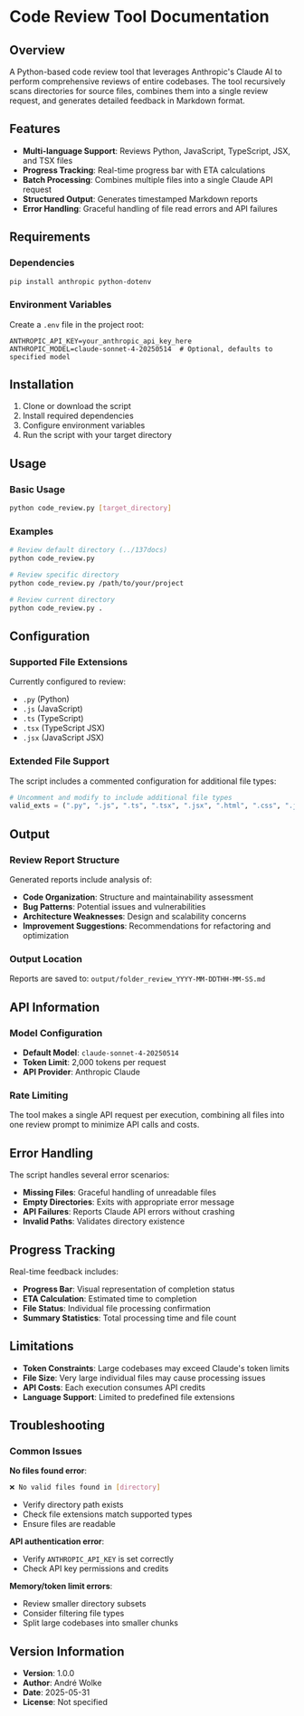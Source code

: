 <!--
This documentation was auto-generated by Claude on 2025-05-31T15-51-51.
Source file: ./tools/claude_folder_review.py
-->

# Code Review Tool Documentation

## Overview

A Python-based code review tool that leverages Anthropic's Claude AI to perform comprehensive reviews of entire codebases. The tool recursively scans directories for source files, combines them into a single review request, and generates detailed feedback in Markdown format.

## Features

- **Multi-language Support**: Reviews Python, JavaScript, TypeScript, JSX, and TSX files
- **Progress Tracking**: Real-time progress bar with ETA calculations
- **Batch Processing**: Combines multiple files into a single Claude API request
- **Structured Output**: Generates timestamped Markdown reports
- **Error Handling**: Graceful handling of file read errors and API failures

## Requirements

### Dependencies

```bash
pip install anthropic python-dotenv
```

### Environment Variables

Create a `.env` file in the project root:

```env
ANTHROPIC_API_KEY=your_anthropic_api_key_here
ANTHROPIC_MODEL=claude-sonnet-4-20250514  # Optional, defaults to specified model
```

## Installation

1. Clone or download the script
2. Install required dependencies
3. Configure environment variables
4. Run the script with your target directory

## Usage

### Basic Usage

```bash
python code_review.py [target_directory]
```

### Examples

```bash
# Review default directory (../137docs)
python code_review.py

# Review specific directory
python code_review.py /path/to/your/project

# Review current directory
python code_review.py .
```

## Configuration

### Supported File Extensions

Currently configured to review:
- `.py` (Python)
- `.js` (JavaScript)
- `.ts` (TypeScript)
- `.tsx` (TypeScript JSX)
- `.jsx` (JavaScript JSX)

### Extended File Support

The script includes a commented configuration for additional file types:

```python
# Uncomment and modify to include additional file types
valid_exts = (".py", ".js", ".ts", ".tsx", ".jsx", ".html", ".css", ".json", ".go", ".java", ".yaml", ".yml")
```

## Output

### Review Report Structure

Generated reports include analysis of:

- **Code Organization**: Structure and maintainability assessment
- **Bug Patterns**: Potential issues and vulnerabilities
- **Architecture Weaknesses**: Design and scalability concerns
- **Improvement Suggestions**: Recommendations for refactoring and optimization

### Output Location

Reports are saved to: `output/folder_review_YYYY-MM-DDTHH-MM-SS.md`

## API Information

### Model Configuration

- **Default Model**: `claude-sonnet-4-20250514`
- **Token Limit**: 2,000 tokens per request
- **API Provider**: Anthropic Claude

### Rate Limiting

The tool makes a single API request per execution, combining all files into one review prompt to minimize API calls and costs.

## Error Handling

The script handles several error scenarios:

- **Missing Files**: Graceful handling of unreadable files
- **Empty Directories**: Exits with appropriate error message
- **API Failures**: Reports Claude API errors without crashing
- **Invalid Paths**: Validates directory existence

## Progress Tracking

Real-time feedback includes:

- **Progress Bar**: Visual representation of completion status
- **ETA Calculation**: Estimated time to completion
- **File Status**: Individual file processing confirmation
- **Summary Statistics**: Total processing time and file count

## Limitations

- **Token Constraints**: Large codebases may exceed Claude's token limits
- **File Size**: Very large individual files may cause processing issues
- **API Costs**: Each execution consumes API credits
- **Language Support**: Limited to predefined file extensions

## Troubleshooting

### Common Issues

**No files found error**:
```bash
❌ No valid files found in [directory]
```
- Verify directory path exists
- Check file extensions match supported types
- Ensure files are readable

**API authentication error**:
- Verify `ANTHROPIC_API_KEY` is set correctly
- Check API key permissions and credits

**Memory/token limit errors**:
- Review smaller directory subsets
- Consider filtering file types
- Split large codebases into smaller chunks

## Version Information

- **Version**: 1.0.0
- **Author**: André Wolke
- **Date**: 2025-05-31
- **License**: Not specified